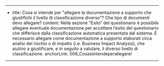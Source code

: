 ---
  - title: Cosa si intende per "allegare la documentazione a supporto che giustifichi il livello di classificazione diverso"? Che tipo di documenti devo allegare?
    content: Nella sezione “Esito” del questionario è possibile allegare eventuale documentazione per accettare l’esito del questionario che differisce dalla classificazione automatica presentata dal sistema. È necessario allegare come documentazione a supporto elaborati circa analisi del rischio o di impatto (i.e. Business Impact Analysis), che aiutino a giustificare, e in seguito a valutare, il diverso livello di classificazione.
    anchorLink: 006_Cosasiintendeperallegarel
---